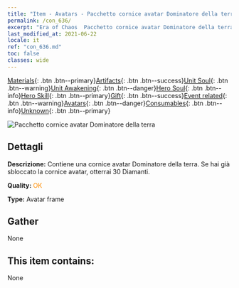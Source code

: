 ```yaml
---
title: "Item - Avatars - Pacchetto cornice avatar Dominatore della terra"
permalink: /con_636/
excerpt: "Era of Chaos  Pacchetto cornice avatar Dominatore della terra"
last_modified_at: 2021-06-22
locale: it
ref: "con_636.md"
toc: false
classes: wide
---
```

 [Materials](/ItemsIT/){: .btn .btn--primary}[Artifacts](/ItemsIT/Artifacts/){: .btn .btn--success}[Unit Soul](/ItemsIT/UnitSoul/){: .btn .btn--warning}[Unit Awakening](/ItemsIT/UnitAwakening/){: .btn .btn--danger}[Hero Soul](/ItemsIT/HeroSoul/){: .btn .btn--info}[Hero Skill](/ItemsIT/HeroSkill/){: .btn .btn--primary}[Gift](/ItemsIT/Gift/){: .btn .btn--success}[Event related](/ItemsIT/Events/){: .btn .btn--warning}[Avatars](/ItemsIT/Avatars/){: .btn .btn--danger}[Consumables](/ItemsIT/Consumables/){: .btn .btn--info}[Unknown](/ItemsIT/Unknown/){: .btn .btn--primary}

 ![Pacchetto cornice avatar Dominatore della terra](/images/a/avatarFrame_40.png)

## Dettagli
 **Descrizione:** Contiene una cornice avatar Dominatore della terra. Se hai già sbloccato la cornice avatar, otterrai 30 Diamanti.

 **Quality:** <span style="color: #FF8C00">OK</span>

 **Type:** Avatar frame

## Gather

  None

## This item contains:

  None

